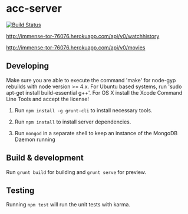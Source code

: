 # acc-server

[![Build Status](https://travis-ci.org/paesuka/acc_server.svg?branch=master)](https://travis-ci.org/paesuka/acc_server)

<a href="http://immense-tor-76076.herokuapp.com/api/v0/watchhistory">http://immense-tor-76076.herokuapp.com/api/v0/watchhistory</a>

<a href="http://immense-tor-76076.herokuapp.com/api/v0/movies">http://immense-tor-76076.herokuapp.com/api/v0/movies</a>

## Developing

Make sure you are able to execute the command 'make' for node-gyp rebuilds with node version >= 4.x.
For Ubuntu based systems, run 'sudo apt-get install build-essential g++'.
For OS X install the Xcode Command Line Tools and accept the license!

1. Run `npm install -g grunt-cli` to install necessary tools.

2. Run `npm install` to install server dependencies.

3. Run `mongod` in a separate shell to keep an instance of the MongoDB Daemon running

## Build & development

Run `grunt build` for building and `grunt serve` for preview.

## Testing

Running `npm test` will run the unit tests with karma.
